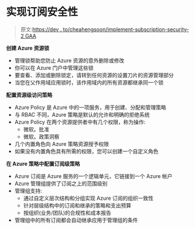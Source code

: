 # 实现订阅安全性

> 原文:[https://dev . to/cheahengsoon/implement-subscription-security-2 GAA](https://dev.to/cheahengsoon/implement-subscription-security-2gaa)

**创建 Azure 资源锁**

*   管理锁帮助您防止 Azure 资源的意外删除或修改
*   你可以在 Azure 门户中管理这些锁
*   要查看、添加或删除锁定，请转到任何资源的设置刀片的资源管理部分
*   当您在父作用域应用锁时，该作用域内的所有资源都继承同一个锁

**配置资源级访问策略**

*   Azure Policy 是 Azure 中的一项服务，用于创建、分配和管理策略
*   与 RBAC 不同，Azure 策略是默认的允许和明确的拒绝系统
*   Azure Policy 在两个资源提供者中有几个权限，称为操作:
    *   微软。批准
    *   微软。政策洞察
*   几个内置角色向 Azure 策略资源授予权限
*   如果没有内置角色具有所需的权限，您可以创建一个自定义角色

**在 Azure 策略中配置订阅级策略**

*   Azure 订阅是 Azure 服务的一个逻辑单元，它链接到一个 Azure 帐户
*   Azure 管理组提供了订阅之上的范围级别
*   管理组支持:
    *   通过自定义层次结构和分组实现 Azure 订阅的组织一致性
    *   针对层级结构中的订阅和继承的策略和支出预算
    *   按组织(业务/团队)的合规性和成本报告
*   管理组中的所有订阅都会自动继承应用于管理组的条件
